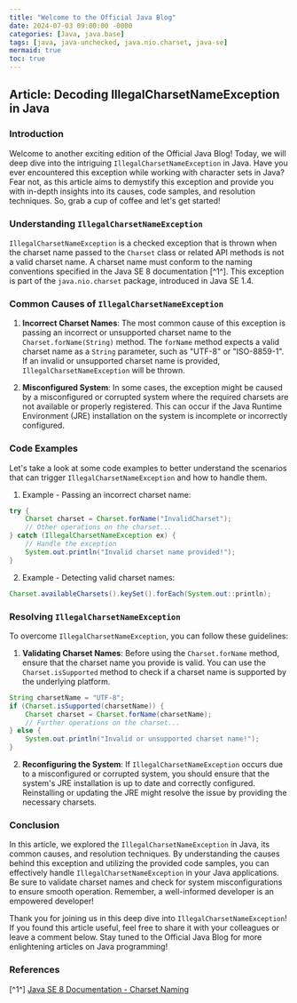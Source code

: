 ```yaml
---
title: "Welcome to the Official Java Blog"
date: 2024-07-03 09:00:00 -0000
categories: [Java, java.base]
tags: [java, java-unchecked, java.nio.charset, java-se]
mermaid: true
toc: true
---
```



## Article: Decoding IllegalCharsetNameException in Java

### Introduction

Welcome to another exciting edition of the Official Java Blog! Today, we will deep dive into the intriguing `IllegalCharsetNameException` in Java. Have you ever encountered this exception while working with character sets in Java? Fear not, as this article aims to demystify this exception and provide you with in-depth insights into its causes, code samples, and resolution techniques. So, grab a cup of coffee and let's get started!

### Understanding `IllegalCharsetNameException`

`IllegalCharsetNameException` is a checked exception that is thrown when the charset name passed to the `Charset` class or related API methods is not a valid charset name. A charset name must conform to the naming conventions specified in the Java SE 8 documentation [^1^]. This exception is part of the `java.nio.charset` package, introduced in Java SE 1.4.

### Common Causes of `IllegalCharsetNameException`

1. **Incorrect Charset Names**: The most common cause of this exception is passing an incorrect or unsupported charset name to the `Charset.forName(String)` method. The `forName` method expects a valid charset name as a `String` parameter, such as "UTF-8" or "ISO-8859-1". If an invalid or unsupported charset name is provided, `IllegalCharsetNameException` will be thrown.

2. **Misconfigured System**: In some cases, the exception might be caused by a misconfigured or corrupted system where the required charsets are not available or properly registered. This can occur if the Java Runtime Environment (JRE) installation on the system is incomplete or incorrectly configured.

### Code Examples

Let's take a look at some code examples to better understand the scenarios that can trigger `IllegalCharsetNameException` and how to handle them.

1. Example - Passing an incorrect charset name:
```java
try {
    Charset charset = Charset.forName("InvalidCharset");
    // Other operations on the charset...
} catch (IllegalCharsetNameException ex) {
    // Handle the exception
    System.out.println("Invalid charset name provided!");
}
```

2. Example - Detecting valid charset names:
```java
Charset.availableCharsets().keySet().forEach(System.out::println);
```

### Resolving `IllegalCharsetNameException`

To overcome `IllegalCharsetNameException`, you can follow these guidelines:

1. **Validating Charset Names**: Before using the `Charset.forName` method, ensure that the charset name you provide is valid. You can use the `Charset.isSupported` method to check if a charset name is supported by the underlying platform.

```java
String charsetName = "UTF-8";
if (Charset.isSupported(charsetName)) {
    Charset charset = Charset.forName(charsetName);
    // Further operations on the charset...
} else {
    System.out.println("Invalid or unsupported charset name!");
}
```

2. **Reconfiguring the System**: If `IllegalCharsetNameException` occurs due to a misconfigured or corrupted system, you should ensure that the system's JRE installation is up to date and correctly configured. Reinstalling or updating the JRE might resolve the issue by providing the necessary charsets.

### Conclusion

In this article, we explored the `IllegalCharsetNameException` in Java, its common causes, and resolution techniques. By understanding the causes behind this exception and utilizing the provided code samples, you can effectively handle `IllegalCharsetNameException` in your Java applications. Be sure to validate charset names and check for system misconfigurations to ensure smooth operation. Remember, a well-informed developer is an empowered developer!

Thank you for joining us in this deep dive into `IllegalCharsetNameException`! If you found this article useful, feel free to share it with your colleagues or leave a comment below. Stay tuned to the Official Java Blog for more enlightening articles on Java programming!

### References
[^1^] [Java SE 8 Documentation - Charset Naming](https://docs.oracle.com/javase/8/docs/api/java/nio/charset/Charset.html#forcename-java.lang.String-)